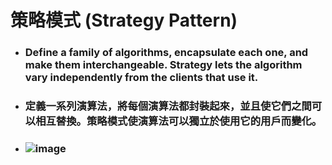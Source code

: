 策略模式 (Strategy Pattern)
=====
* ### Define a family of algorithms, encapsulate each one, and make them interchangeable. Strategy lets the algorithm vary independently from the clients that use it.
* ### 定義一系列演算法，將每個演算法都封裝起來，並且使它們之間可以相互替換。策略模式使演算法可以獨立於使用它的用戶而變化。
* ### ![image](https://gitlab.com/ChiangWei/main/-/raw/master/DesignPatterns%20(Python)/%E7%AD%96%E7%95%A5%E6%A8%A1%E5%BC%8F%20(Strategy%20Pattern)/%E7%AD%96%E7%95%A5%E6%A8%A1%E5%BC%8F%E7%9A%84%E9%A1%9E%E5%88%A5%E5%9C%96.jpg)
